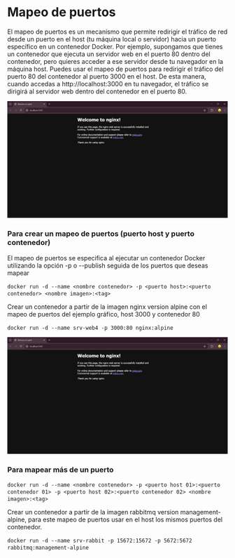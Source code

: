 # Mapeo de puertos
El mapeo de puertos es un mecanismo que permite redirigir el tráfico de red desde un puerto en el host (tu máquina local o servidor) hacia un puerto específico en un contenedor Docker.
Por ejemplo, supongamos que tienes un contenedor que ejecuta un servidor web en el puerto 80 dentro del contenedor, pero quieres acceder a ese servidor desde tu navegador en la máquina host. Puedes usar el mapeo de puertos para redirigir el tráfico del puerto 80 del contenedor al puerto 3000 en el host. De esta manera, cuando accedas a http://localhost:3000 en tu navegador, el tráfico se dirigirá al servidor web dentro del contenedor en el puerto 80.

![mapeo](https://github.com/sebasG101/2024B-ISWD633-practica1/blob/main/img/accesoLocalHost.png?raw=true)

### Para crear un mapeo de puertos (puerto host y puerto contenedor)
El mapeo de puertos se especifica al ejecutar un contenedor Docker utilizando la opción -p o --publish seguida de los puertos que deseas mapear
```
docker run -d --name <nombre contenedor> -p <puerto host>:<puerto contenedor> <nombre imagen>:<tag>

```
Crear un contenedor a partir de la imagen nginx version alpine con el mapeo de puertos del ejemplo gráfico, host 3000 y contenedor 80

```
docker run -d --name srv-web4 -p 3000:80 nginx:alpine 
```
![Acceso al localhost](img/accesoLocalHost.PNG)

### Para mapear más de un puerto

```
docker run -d --name <nombre contenedor> -p <puerto host 01>:<puerto contenedor 01> -p <puerto host 02>:<puerto contenedor 02> <nombre imagen>:<tag>
```

Crear un contenedor a partir de la imagen rabbitmq version management-alpine, para este mapeo de puertos usar en el host los mismos puertos del contenedor.

```
docker run -d --name srv-rabbit -p 15672:15672 -p 5672:5672 rabbitmq:management-alpine
```

